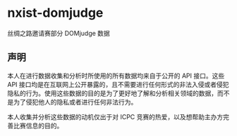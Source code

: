 # nxist-domjudge

丝绸之路邀请赛部分 DOMjudge 数据

## 声明

本人在进行数据收集和分析时所使用的所有数据均来自于公开的 API 接口。这些 API 接口均是在互联网上公开暴露的，且不需要进行任何形式的非法入侵或者侵犯隐私的行为。使用这些数据的目的是为了更好地了解和分析相关领域的数据，而不是为了侵犯他人的隐私或者进行任何非法行为。

本人收集并分析这些数据的动机仅出于对 ICPC 竞赛的热爱，以及想帮助主办方完善比赛信息的目的。
